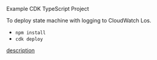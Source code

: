 Example CDK TypeScript Project

To deploy state machine with logging to CloudWatch Los.

* `npm install`
* `cdk deploy`

[description](https://note.figmentresearch.com/aws/cdkstepfunctions-log)